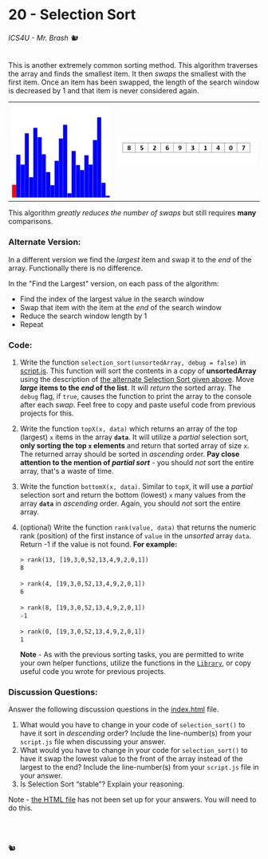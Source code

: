 # 20 - Selection Sort

###### ICS4U - Mr. Brash 🐿️

This is another extremely common sorting method. This algorithm traverses the array and finds the smallest item. It then _swaps_ the smallest with the first item. Once an item has been swapped, the length of the search window is decreased by 1 and that item is never considered again.

<table>
<tr>
    <td><a href="https://commons.wikimedia.org/wiki/File:%D0%A1%D0%BE%D1%80%D1%82%D0%B8%D1%80%D0%B0%D1%9A%D0%B5_%D1%81%D0%B5%D0%BB%D0%B5%D0%BA%D1%86%D0%B8%D1%98%D0%BE%D0%BC.gif"><img src="./assets/selection_sort_bars.gif" width="240px"></a>
</td>
<td>
    <img src="assets/selection.gif" width="340px">
</td>
</tr>
</table>




This algorithm _greatly reduces the number of swaps_ but still requires **many** comparisons.

### Alternate Version:

In a different version we find the _largest_ item and swap it to the _end_ of the array. Functionally there is no difference.

In the "Find the Largest" version, on each pass of the algorithm:
- Find the index of the largest value in the search window
- Swap that item with the item at the _end_ of the search window
- Reduce the search window length by 1
- Repeat

### Code:

1. Write the function `selection_sort(unsortedArray, debug = false)` in [script.js](script.js). This function will sort the contents in a _copy_ of **unsortedArray** using the description of [the alternate Selection Sort given above](#alternate-version). Move **_large_ items to the _end_ of the list**. It will _return_ the sorted array. The `debug` flag, if `true`, causes the function to print the array to the console after each _swap_. Feel free to copy and paste useful code from previous projects for this.

2. Write the function `topX(x, data)` which returns an array of the top (largest) `x` items in the array **`data`**. It will utilize a _partial_ selection sort, **only sorting the top `x` elements** and return that sorted array of size `x`. The returned array should be sorted in _ascending_ order. **Pay close attention to the mention of _partial sort_** - you should _not_ sort the entire array, that's a waste of time.
 
3. Write the function `bottomX(x, data)`. Similar to `topX`, it will use a _partial_ selection sort and return the bottom (lowest) `x` many values from the array **`data`** in _ascending_ order. Again, you should _not_ sort the entire array.
  
4. (optional) Write the function `rank(value, data)` that returns the numeric rank (position) of the first instance of `value` in the _unsorted_ array `data`. Return -1 if the value is not found. **For example:**<br>
    ```JS
    > rank(13, [19,3,0,52,13,4,9,2,0,1])
    8
    
    > rank(4, [19,3,0,52,13,4,9,2,0,1])
    6
    
    > rank(8, [19,3,0,52,13,4,9,2,0,1])
    -1

    > rank(0, [19,3,0,52,13,4,9,2,0,1])
    1
    ```

    **Note** - As with the previous sorting tasks, you are permitted to write your own helper functions, utilize the functions in the [`Library`](library.js), or copy useful code you wrote for previous projects.

### Discussion Questions:

Answer the following discussion questions in the [index.html](index.html) file.

1. What would you have to change in your code of `selection_sort()` to have it sort in _descending_ order? Include the line-number(s) from your `script.js` file when discussing your answer.
2. What would you have to change in your code for `selection_sort()` to have it swap the lowest value to the front of the array instead of the largest to the end? Include the line-number(s) from your `script.js` file in your answer.
3. Is Selection Sort “stable”? Explain your reasoning.

Note - [the HTML file](index.html) has not been set up for your answers. You will need to do this.

<br><br>

🐿️
